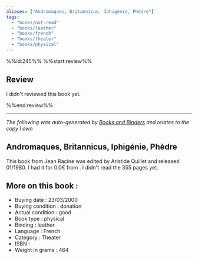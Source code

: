 ```yaml
---
aliases: ["Andromaques, Britannicus, Iphigénie, Phèdre"] 
tags: 
  - "books/not-read" 
  - "books/leather" 
  - "books/french"
  - "books/theater"
  - "books/physical"
---
```

%%id:245%%
%%start:review%%
## Review
I didn't reviewed this book yet. 

%%end:review%%

---
_The following was auto-generated by [Books and Binders](Books%20and%20Binders.md) and relates to the copy I own_
## Andromaques, Britannicus, Iphigénie, Phèdre
This book from Jean Racine was edited by Aristide Quillet and released 01/1980. I had it for 0.0€ from . I didn't read the 355 pages yet.

## More on this book :
- Buying date : 23/03/2000
- Buying condition : donation
- Actual condition : good
- Book type : physical
- Binding : leather
- Language : French
- Category : Theater
- ISBN : 
- Weight in grams : 464
